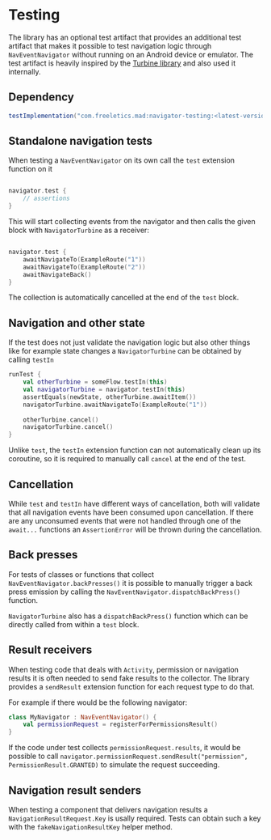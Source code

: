 # Testing

The library has an optional test artifact that provides an additional test artifact that makes
it possible to test navigation logic through `NavEventNavigator` without running on an Android 
device or emulator. The test artifact is heavily inspired by the 
[Turbine library](https://github.com/cashapp/turbine) and also used it internally.


## Dependency

```groovy
testImplementation("com.freeletics.mad:navigator-testing:<latest-version>")
```


## Standalone navigation tests

When testing a `NavEventNavigator` on its own call the `test` extension function on it

```kotlin

navigator.test {
    // assertions
}
```

This will start collecting events from the navigator and then calls the given block with 
`NavigatorTurbine` as a receiver:

```kotlin

navigator.test {
    awaitNavigateTo(ExampleRoute("1"))
    awaitNavigateTo(ExampleRoute("2"))
    awaitNavigateBack()
}
```

The collection is automatically cancelled at the end of the `test` block.

## Navigation and other state

If the test does not just validate the navigation logic but also other things like for example
state changes a `NavigatorTurbine` can be obtained by calling `testIn`

```kotlin
runTest {
    val otherTurbine = someFlow.testIn(this)
    val navigatorTurbine = navigator.testIn(this)
    assertEquals(newState, otherTurbine.awaitItem())
    navigatorTurbine.awaitNavigateTo(ExampleRoute("1"))
    
    otherTurbine.cancel()
    navigatorTurbine.cancel()
}
```

Unlike `test`, the `testIn` extension function can not automatically clean up its coroutine, so it
is required to manually call `cancel` at the end of the test.

## Cancellation

While `test` and `testIn` have different ways of cancellation, both will validate that all 
navigation events have been consumed upon cancellation. If there are any unconsumed events
that were not handled through one of the `await...` functions an `AssertionError` will be thrown
during the cancellation.


## Back presses

For tests of classes or functions that collect `NavEventNavigator.backPresses()` it is possible
to manually trigger a back press emission by calling the `NavEventNavigator.dispatchBackPress()`
function.

`NavigatorTurbine` also has a `dispatchBackPress()` function which can be directly called from
within a `test` block.


## Result receivers

When testing code that deals with `Activity`, permission or navigation results it is often needed
to send fake results to the collector. The library provides a `sendResult` extension function for 
each request type to do that.

For example if there would be the following navigator:

```kotlin
class MyNavigator : NavEventNavigator() {
    val permissionRequest = registerForPermissionsResult()
}
```

If the code under test collects `permissionRequest.results`, it would be possible to call 
`navigator.permissionRequest.sendResult("permission", PermissionResult.GRANTED)` to simulate 
the request succeeding.


## Navigation result senders

When testing a component that delivers navigation results a `NavigationResultRequest.Key` is usally
required. Tests can obtain such a key with the `fakeNavigationResultKey` helper method.
